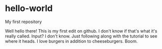# hello-world
My first repository


Well hello there! This is my first edit on github. I don't know if that's what it's really called. Input? I don't know. Just following along with the tutorial to see where it heads. I love burgers in addition to cheeseburgers. Boom. 
